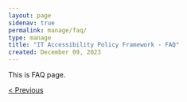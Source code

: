 ```yaml
---
layout: page
sidenav: true
permalink: manage/faq/
type: manage
title: "IT Accessibility Policy Framework - FAQ"
created: December 09, 2023
---
```


This is FAQ page.

<div>
<div id="prev-next-section" style="justify-content: space-around;">
    <a class="prev-page" title="Go to previous page" 
      href="{{site.baseurl}}/manage/resources-and-references/list-of-acronyms/"> < Previous</a>
    <a class="prev-page" style="display:none;" title="Go to next page"> 
      Next >
    </a>
</div>
</div>

